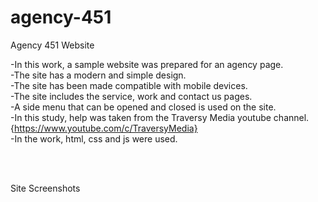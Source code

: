 # agency-451
Agency 451 Website <br>

-In this work, a sample website was prepared for an agency page.<br>
-The site has a modern and simple design.<br>
-The site has been made compatible with mobile devices.<br>
-The site includes the service, work and contact us pages.<br>
-A side menu that can be opened and closed is used on the site.<br>
-In this study, help was taken from the Traversy Media youtube channel. {https://www.youtube.com/c/TraversyMedia}<br>
-In the work, html, css and js were used.<br>

<br><br>

Site Screenshots 
